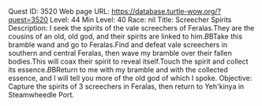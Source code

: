Quest ID: 3520
Web page URL: https://database.turtle-wow.org/?quest=3520
Level: 44
Min Level: 40
Race: nil
Title: Screecher Spirits
Description: I seek the spirits of the vale screechers of Feralas.They are the cousins of an old, old god, and their spirits are linked to him.$B$BTake this bramble wand and go to Feralas.Find and defeat vale screechers in southern and central Feralas, then wave my bramble over their fallen bodies.This will coax their spirit to reveal itself.Touch the spirit and collect its essence.$B$BReturn to me with my bramble and with the collected essence, and I will tell you more of the old god of which I spoke.
Objective: Capture the spirits of 3 screechers in Feralas, then return to Yeh'kinya in Steamwheedle Port.
